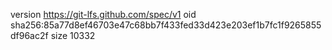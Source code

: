 version https://git-lfs.github.com/spec/v1
oid sha256:85a77d8ef46703e47c68bb7f433fed33d423e203ef1b7fc1f9265855df96ac2f
size 10332
